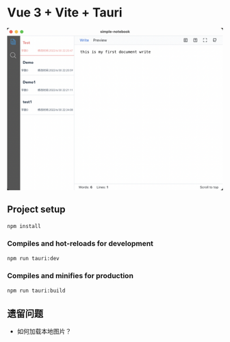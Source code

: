 # Vue 3 + Vite + Tauri
![example](./images/example.png)

## Project setup
```
npm install
```

### Compiles and hot-reloads for development
```
npm run tauri:dev
```

### Compiles and minifies for production
```
npm run tauri:build
```

## 遗留问题
- 如何加载本地图片？